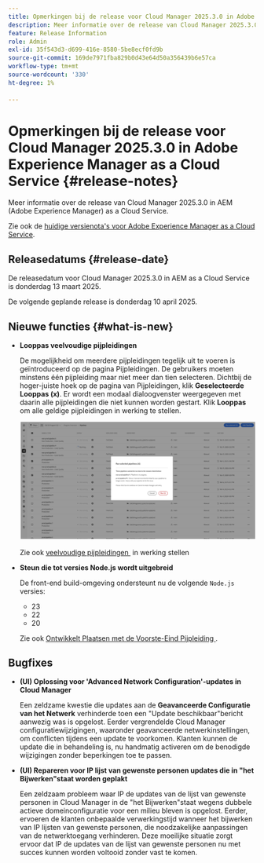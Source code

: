 ```yaml
---
title: Opmerkingen bij de release voor Cloud Manager 2025.3.0 in Adobe Experience Manager as a Cloud Service
description: Meer informatie over de release van Cloud Manager 2025.3.0 in AEM as a Cloud Service.
feature: Release Information
role: Admin
exl-id: 35f543d3-d699-416e-8580-5be8ecf0fd9b
source-git-commit: 169de7971fba829b0d43e64d50a356439b6e57ca
workflow-type: tm+mt
source-wordcount: '330'
ht-degree: 1%

---
```


# Opmerkingen bij de release voor Cloud Manager 2025.3.0 in Adobe Experience Manager as a Cloud Service {#release-notes}

<!-- https://wiki.corp.adobe.com/display/DMSArchitecture/Cloud+Manager+2025.03.0+Release -->

Meer informatie over de release van Cloud Manager 2025.3.0 in AEM (Adobe Experience Manager) as a Cloud Service.


Zie ook de [&#x200B; huidige versienota&#39;s voor Adobe Experience Manager as a Cloud Service &#x200B;](/help/release-notes/release-notes-cloud/release-notes-current.md).

## Releasedatums {#release-date}

De releasedatum voor Cloud Manager 2025.3.0 in AEM as a Cloud Service is donderdag 13 maart 2025.

De volgende geplande release is donderdag 10 april 2025.

## Nieuwe functies {#what-is-new}

* **Looppas veelvoudige pijpleidingen**

  De mogelijkheid om meerdere pijpleidingen tegelijk uit te voeren is geïntroduceerd op de pagina Pijpleidingen. De gebruikers moeten minstens één pijpleiding maar niet meer dan tien selecteren. Dichtbij de hoger-juiste hoek op de pagina van Pijpleidingen, klik **Geselecteerde Looppas (x)**. Er wordt een modaal dialoogvenster weergegeven met daarin alle pijpleidingen die niet kunnen worden gestart. Klik **Looppas** om alle geldige pijpleidingen in werking te stellen.

  ![&#x200B; Looppas geselecteerde de dialoogdoos van pijpleidingen &#x200B;](/help/implementing/cloud-manager/release-notes/assets/run-selected-pipelines.png)

  Zie ook [&#x200B; veelvoudige pijpleidingen &#x200B;](/help/implementing/cloud-manager/configuring-pipelines/managing-pipelines.md#run-multiple-pipelines) in werking stellen

* **Steun die tot versies Node.js wordt uitgebreid**

  De front-end build-omgeving ondersteunt nu de volgende `Node.js` versies:

   * 23
   * 22
   * 20

  Zie ook [&#x200B; Ontwikkelt Plaatsen met de Voorste-Eind Pijpleiding &#x200B;](/help/implementing/developing/introduction/developing-with-front-end-pipelines.md#node-versions). <!-- CMGR-65307 -->

<!--
## Private beta program {#private-beta-program}

Be a part of Cloud Manager's private beta program and have a chance to test upcoming features. -->


## Bugfixes

* **(UI) Oplossing voor &#39;Advanced Network Configuration&#39;-updates in Cloud Manager**

  Een zeldzame kwestie die updates aan de **Geavanceerde Configuratie van het Netwerk** verhinderde toen een &quot;Update beschikbaar&quot;bericht aanwezig was is opgelost. Eerder vergrendelde Cloud Manager configuratiewijzigingen, waaronder geavanceerde netwerkinstellingen, om conflicten tijdens een update te voorkomen. Klanten kunnen de update die in behandeling is, nu handmatig activeren om de benodigde wijzigingen zonder beperkingen toe te passen. <!-- CMGR-65913 and CMGR-65788 -->

* **(UI) Repareren voor IP lijst van gewenste personen updates die in &quot;het Bijwerken&quot;staat worden geplakt**

  Een zeldzaam probleem waar IP de updates van de lijst van gewenste personen in Cloud Manager in de &quot;het Bijwerken&quot;staat wegens dubbele actieve domeinconfiguratie voor een milieu bleven is opgelost. Eerder, ervoeren de klanten onbepaalde verwerkingstijd wanneer het bijwerken van IP lijsten van gewenste personen, die noodzakelijke aanpassingen van de netwerktoegang verhinderen. Deze moeilijke situatie zorgt ervoor dat IP de updates van de lijst van gewenste personen nu met succes kunnen worden voltooid zonder vast te komen. <!-- CMGR-65786 -->




<!-- ## Known issues {#known-issues} -->

